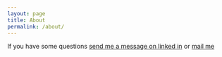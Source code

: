 ```yaml
---
layout: page
title: About
permalink: /about/
---
```



If you have some questions [send me a message on linked in](http://www.linkedin.com/in/wojciech-koziej) or [mail me](mailto:wkoziej@gmail.com)